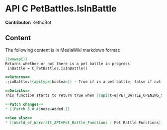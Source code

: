 # API C PetBattles.IsInBattle

**Contributor:** KethoBot

## Content

The following content is in MediaWiki markdown format:

```mediawiki
{{wowapi}}
Returns whether or not there is a pet battle in progress.
 inBattle = C_PetBattles.IsInBattle()

==Returns==
:;inBattle:{{apitype|boolean}} - True if in a pet battle, false if not

==Details==
This function starts to return true when {{api|t=e|PET_BATTLE_OPENING_START}} fires. It returns false again after {{api|t=e|PET_BATTLE_OVER}} fires.

==Patch changes==
* {{Patch 5.0.4|note=Added.}}

==See also==
* [[World_of_Warcraft_API#Pet_Battle_Functions | Pet Battle Functions]]
```